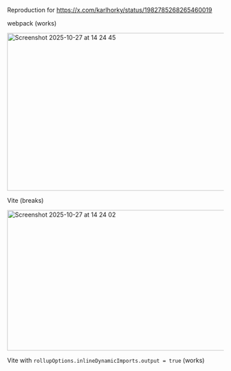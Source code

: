 Reproduction for https://x.com/karlhorky/status/1982785268265460019

webpack (works)

<img width="1459" height="366" alt="Screenshot 2025-10-27 at 14 24 45" src="https://github.com/user-attachments/assets/a2b628a7-2e3f-461f-a20a-5f783dfaac2e" />

Vite (breaks)

<img width="1476" height="326" alt="Screenshot 2025-10-27 at 14 24 02" src="https://github.com/user-attachments/assets/4194d428-8a9e-473c-96fe-0c992b1c19f5" />

Vite with `rollupOptions.inlineDynamicImports.output = true` (works)
